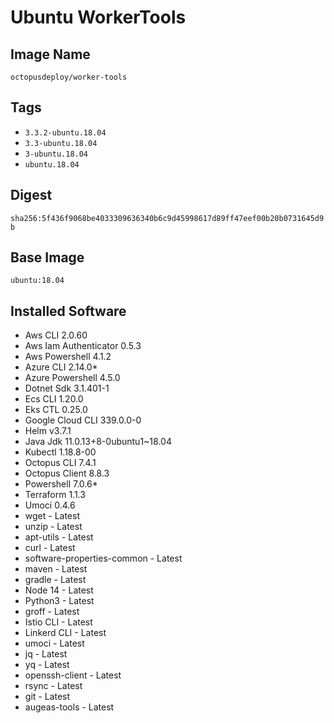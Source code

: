 # Ubuntu WorkerTools

## Image Name
`octopusdeploy/worker-tools`

## Tags

- `3.3.2-ubuntu.18.04`
- `3.3-ubuntu.18.04`
- `3-ubuntu.18.04`
- `ubuntu.18.04`

## Digest
`sha256:5f436f9068be4033309636340b6c9d45998617d89ff47eef00b20b0731645d9b`

## Base Image
`ubuntu:18.04`

## Installed Software
* Aws CLI 2.0.60
* Aws Iam Authenticator 0.5.3
* Aws Powershell 4.1.2
* Azure CLI 2.14.0\*
* Azure Powershell 4.5.0
* Dotnet Sdk 3.1.401-1
* Ecs CLI 1.20.0
* Eks CTL 0.25.0
* Google Cloud CLI 339.0.0-0
* Helm v3.7.1
* Java Jdk 11.0.13+8-0ubuntu1~18.04
* Kubectl 1.18.8-00
* Octopus CLI 7.4.1
* Octopus Client 8.8.3
* Powershell 7.0.6\*
* Terraform 1.1.3
* Umoci 0.4.6
* wget - Latest
* unzip - Latest
* apt-utils - Latest
* curl - Latest
* software-properties-common - Latest
* maven - Latest
* gradle - Latest
* Node 14 - Latest
* Python3 - Latest
* groff - Latest
* Istio CLI - Latest
* Linkerd CLI - Latest
* umoci - Latest
* jq - Latest
* yq - Latest
* openssh-client - Latest
* rsync - Latest
* git - Latest
* augeas-tools - Latest